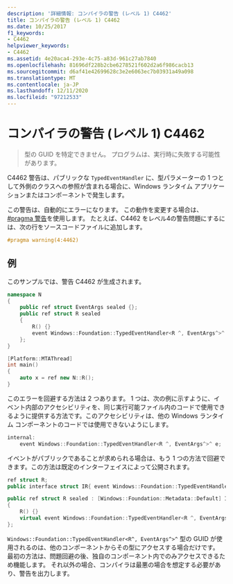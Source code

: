```yaml
---
description: '詳細情報: コンパイラの警告 (レベル 1) C4462'
title: コンパイラの警告 (レベル 1) C4462
ms.date: 10/25/2017
f1_keywords:
- C4462
helpviewer_keywords:
- C4462
ms.assetid: 4e20aca4-293e-4c75-a83d-961c27ab7840
ms.openlocfilehash: 81696df228b2cbe6278521f602d2a6f986cacb13
ms.sourcegitcommit: d6af41e42699628c3e2e6063ec7b03931a49a098
ms.translationtype: MT
ms.contentlocale: ja-JP
ms.lasthandoff: 12/11/2020
ms.locfileid: "97212533"
---
```

# <a name="compiler-warning-level-1-c4462"></a>コンパイラの警告 (レベル 1) C4462

> 型の GUID を特定できません。 プログラムは、実行時に失敗する可能性があります。

C4462 警告は、パブリックな `TypedEventHandler` に、型パラメーターの 1 つとして外側のクラスへの参照が含まれる場合に、Windows ランタイム アプリケーションまたはコンポーネントで発生します。

この警告は、自動的にエラーになります。 この動作を変更する場合は、 [#pragma 警告](../../preprocessor/warning.md)を使用します。 たとえば、C4462 をレベル4の警告問題にするには、次の行をソースコードファイルに追加します。

```cpp
#pragma warning(4:4462)
```

## <a name="example"></a>例

このサンプルでは、警告 C4462 が生成されます。

```cpp
namespace N
{
    public ref struct EventArgs sealed {};
    public ref struct R sealed
    {
        R() {}
        event Windows::Foundation::TypedEventHandler<R ^, EventArgs^>^ e;
    };
}

[Platform::MTAThread]
int main()
{
    auto x = ref new N::R();
}
```

このエラーを回避する方法は 2 つあります。 1 つは、次の例に示すように、イベント内部のアクセシビリティを、同じ実行可能ファイル内のコードで使用できるように提供する方法です。このアクセシビリティは、他の Windows ランタイム コンポーネントのコードでは使用できないようにします。

```cpp
internal:
    event Windows::Foundation::TypedEventHandler<R ^, EventArgs^>^ e;
```

イベントがパブリックであることが求められる場合は、もう 1 つの方法で回避できます。この方法は既定のインターフェイスによって公開されます。

```cpp
ref struct R;
public interface struct IR{ event Windows::Foundation::TypedEventHandler<R ^, EventArgs^>^ e;};

public ref struct R sealed : [Windows::Foundation::Metadata::Default] IR
{
    R() {}
    virtual event Windows::Foundation::TypedEventHandler<R ^, EventArgs^>^ e;
};
```

`Windows::Foundation::TypedEventHandler<R^, EventArgs^>^` 型の GUID が使用されるのは、他のコンポーネントからその型にアクセスする場合だけです。 最初の方法は、問題回避の後、独自のコンポーネント内でのみアクセスできるため機能します。 それ以外の場合、コンパイラは最悪の場合を想定する必要があり、警告を出力します。
